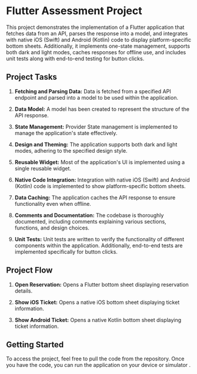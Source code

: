 # Flutter Assessment Project

This project demonstrates the implementation of a Flutter application that fetches data from an API, parses the response into a model, and integrates with native iOS (Swift) and Android (Kotlin) code to display platform-specific bottom sheets. Additionally, it implements one-state management, supports both dark and light modes, caches responses for offline use, and includes unit tests along with end-to-end testing for button clicks.

## Project Tasks

1. **Fetching and Parsing Data:**
   Data is fetched from a specified API endpoint and parsed into a model to be used within the application.

2. **Data Model:**
   A model has been created to represent the structure of the API response.

3. **State Management:**
   Provider State management is implemented to manage the application's state effectively.

4. **Design and Theming:**
   The application supports both dark and light modes, adhering to the specified design style.

5. **Reusable Widget:**
   Most of the application's UI is implemented using a single reusable widget.

6. **Native Code Integration:**
   Integration with native iOS (Swift) and Android (Kotlin) code is implemented to show platform-specific bottom sheets.

7. **Data Caching:**
   The application caches the API response to ensure functionality even when offline.

8. **Comments and Documentation:**
   The codebase is thoroughly documented, including comments explaining various sections, functions, and design choices.

9. **Unit Tests:**
   Unit tests are written to verify the functionality of different components within the application. Additionally, end-to-end tests are implemented specifically for button clicks.

## Project Flow

1. **Open Reservation:**
   Opens a Flutter bottom sheet displaying reservation details.

2. **Show iOS Ticket:**
   Opens a native iOS bottom sheet displaying ticket information.

3. **Show Android Ticket:**
   Opens a native Kotlin bottom sheet displaying ticket information.

## Getting Started

To access the project, feel free to pull the code from the repository. Once you have the code, you can run the application on your device or simulator .

